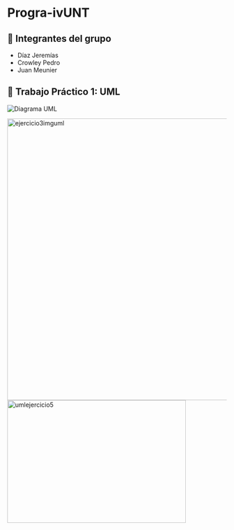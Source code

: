 # Progra-ivUNT

## 👥 Integrantes del grupo
- Díaz Jeremías  
- Crowley Pedro  
- Juan Meunier  


## 📌 Trabajo Práctico 1: UML
![Diagrama UML](https://private-user-images.githubusercontent.com/142266503/487030363-7b6cba79-9079-4045-83db-f24b0ac201ac.png?jwt=...)  

<img width="800" height="647" alt="ejercicio3imguml" src="https://github.com/user-attachments/assets/7be6ba79-9079-4045-83db-f240bac201ac" />
<img width="410" height="282" alt="umlejercicio5" src="https://github.com/user-attachments/assets/494d1b2e-efed-4bc1-b28d-384d182e1c35" />
